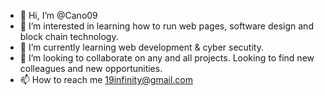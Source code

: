 - 👋 Hi, I’m @Cano09
- 👀 I’m interested in learning how to run web pages, software design and block chain technology.
- 🌱 I’m currently learning web development & cyber secutity.
- 💞️ I’m looking to collaborate on any and all projects. Looking to find new colleagues and new opportunities.
- 📫 How to reach me 19infinity@gmail.com

<!---
Cano09/Cano09 is a ✨ special ✨ repository because its `README.md` (this file) appears on your GitHub profile.
You can click the Preview link to take a look at your changes.
--->
